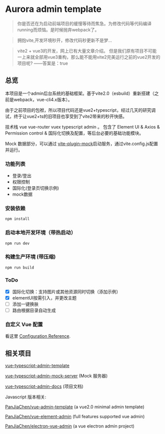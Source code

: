 # Aurora admin template

> 你是否还在为启动前端项目的缓慢等待而焦急。为修改代码等代码编译 running而烦恼。是时候抛弃webpack了。

> 拥抱vite,开发环境秒开，修改代码秒更新不是梦...

> vite2 + vue3的开发，网上已有大量文章介绍。
但是我们原有项目不可能一上来就全部用vue3重构，那么能不能用vite2完美运行之前的vue2开发的项目呢? ——答案是：true
## 总览
本项目是一个admin后台系统的基础框架。基于vite2.0（esbuild）重新搭建（之前是webpack，vue-cli4.x版本）。

由于之前项目的包袱，所以项目代码还是vue2+typescript，经过几天的研究调试，终于让vue2+ts的旧项目也享受到了vite2带来的秒开快感。

技术栈 vue vue-router vuex typescript admin 。
包含了 Element UI & Axios & Permission control & 国际化切换及配置，等后台必要的基础功能模块。


Mock 数据部分，可以通过 [vite-plugin-mock]()启动服务，通过vite.config.js配置并运行。

### 功能列表

- 登录/登出
- 权限控制
- 国际化(登录页切换示例)
- mock数据

### 安装依赖

```bash
npm install
```

### 启动本地开发环境（带热启动）

```bash
npm run dev
```

### 构建生产环境 (带压缩)

```bash
npm run build
```

### ToDo 


- [x] 国际化切换：支持图片或其他资源同时切换（添加示例）
- [x] elementUI按需引入，并更改主题
- [ ] 添加一键换肤
- [ ] 路由根据目录自动生成

### 自定义 Vue 配置

看这里 [Configuration Reference](https://cli.vuejs.org/config/).

## 相关项目
[vue-typescript-admin-template](https://github.com/Armour/vue-typescript-admin-template/tree/minimal) 

[vue-typescript-admin-mock-server](https://github.com/armour/vue-typescript-admin-mock-server) (Mock 服务器)

[vue-typescript-admin-docs](https://github.com/armour/vue-typescript-admin-docs) (项目文档)

Javascript 版本相关:

[PanJiaChen/vue-admin-template](https://github.com/PanJiaChen/vue-admin-template) (a vue2.0 minimal admin template)

[PanJiaChen/vue-element-admin](https://github.com/PanJiaChen/vue-element-admin) (full features supported vue admin)

[PanJiaChen/electron-vue-admin](https://github.com/PanJiaChen/electron-vue-admin) (a vue electron admin project)